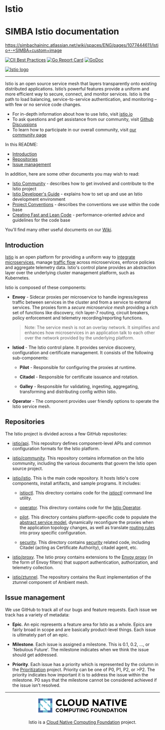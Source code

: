 # Istio

# SIMBA Istio documentation
https://simbachaininc.atlassian.net/wiki/spaces/ENG/pages/1077444611/Istio+-+SIMBA+custom+image

[![CII Best Practices](https://bestpractices.coreinfrastructure.org/projects/1395/badge)](https://bestpractices.coreinfrastructure.org/projects/1395)
[![Go Report Card](https://goreportcard.com/badge/github.com/istio/istio)](https://goreportcard.com/report/github.com/istio/istio)
[![GoDoc](https://godoc.org/istio.io/istio?status.svg)](https://godoc.org/istio.io/istio)

<a href="https://istio.io/">
    <img src="https://github.com/istio/istio/raw/master/logo/istio-bluelogo-whitebackground-unframed.svg"
         alt="Istio logo" title="Istio" height="100" width="100" />
</a>

---

Istio is an open source service mesh that layers transparently onto existing distributed applications. Istio’s powerful features provide a uniform and more efficient way to secure, connect, and monitor services. Istio is the path to load balancing, service-to-service authentication, and monitoring – with few or no service code changes.

- For in-depth information about how to use Istio, visit [istio.io](https://istio.io)
- To ask questions and get assistance from our community, visit [Github Discussions](https://github.com/istio/istio/discussions)
- To learn how to participate in our overall community, visit [our community page](https://istio.io/about/community)

In this README:

- [Introduction](#introduction)
- [Repositories](#repositories)
- [Issue management](#issue-management)

In addition, here are some other documents you may wish to read:

- [Istio Community](https://github.com/istio/community#istio-community) - describes how to get involved and contribute to the Istio project
- [Istio Developer's Guide](https://github.com/istio/istio/wiki/Preparing-for-Development) - explains how to set up and use an Istio development environment
- [Project Conventions](https://github.com/istio/istio/wiki/Development-Conventions) - describes the conventions we use within the code base
- [Creating Fast and Lean Code](https://github.com/istio/istio/wiki/Writing-Fast-and-Lean-Code) - performance-oriented advice and guidelines for the code base

You'll find many other useful documents on our [Wiki](https://github.com/istio/istio/wiki).

## Introduction

[Istio](https://istio.io/latest/docs/concepts/what-is-istio/) is an open platform for providing a uniform way to [integrate
microservices](https://istio.io/latest/docs/examples/microservices-istio/), manage [traffic flow](https://istio.io/latest/docs/concepts/traffic-management/) across microservices, enforce policies
and aggregate telemetry data. Istio's control plane provides an abstraction
layer over the underlying cluster management platform, such as Kubernetes.

Istio is composed of these components:

- **Envoy** - Sidecar proxies per microservice to handle ingress/egress traffic
   between services in the cluster and from a service to external
   services. The proxies form a _secure microservice mesh_ providing a rich
   set of functions like discovery, rich layer-7 routing, circuit breakers,
   policy enforcement and telemetry recording/reporting
   functions.

  > Note: The service mesh is not an overlay network. It
  > simplifies and enhances how microservices in an application talk to each
  > other over the network provided by the underlying platform.

- **Istiod** - The Istio control plane. It provides service discovery, configuration and certificate management. It consists of the following sub-components:

    - **Pilot** - Responsible for configuring the proxies at runtime.

    - **Citadel** - Responsible for certificate issuance and rotation.

    - **Galley** - Responsible for validating, ingesting, aggregating, transforming and distributing config within Istio.

- **Operator** - The component provides user friendly options to operate the Istio service mesh.

## Repositories

The Istio project is divided across a few GitHub repositories:

- [istio/api](https://github.com/istio/api). This repository defines
component-level APIs and common configuration formats for the Istio platform.

- [istio/community](https://github.com/istio/community). This repository contains
information on the Istio community, including the various documents that govern
the Istio open source project.

- [istio/istio](README.md). This is the main code repository. It hosts Istio's
core components, install artifacts, and sample programs. It includes:

    - [istioctl](istioctl/). This directory contains code for the
[_istioctl_](https://istio.io/latest/docs/reference/commands/istioctl/) command line utility.

    - [operator](operator/). This directory contains code for the
[Istio Operator](https://istio.io/latest/docs/setup/install/operator/).

    - [pilot](pilot/). This directory
contains platform-specific code to populate the
[abstract service model](https://istio.io/docs/concepts/traffic-management/#pilot), dynamically reconfigure the proxies
when the application topology changes, as well as translate
[routing rules](https://istio.io/latest/docs/reference/config/networking/) into proxy specific configuration.

    - [security](security/). This directory contains [security](https://istio.io/latest/docs/concepts/security/) related code,
including Citadel (acting as Certificate Authority), citadel agent, etc.

- [istio/proxy](https://github.com/istio/proxy). The Istio proxy contains
extensions to the [Envoy proxy](https://github.com/envoyproxy/envoy) (in the form of
Envoy filters) that support authentication, authorization, and telemetry collection.

- [istio/ztunnel](https://github.com/istio/ztunnel). The repository contains the Rust implementation of the ztunnel
component of Ambient mesh.

## Issue management

We use GitHub to track all of our bugs and feature requests. Each issue we track has a variety of metadata:

- **Epic**. An epic represents a feature area for Istio as a whole. Epics are fairly broad in scope and are basically product-level things.
Each issue is ultimately part of an epic.

- **Milestone**. Each issue is assigned a milestone. This is 0.1, 0.2, ..., or 'Nebulous Future'. The milestone indicates when we
think the issue should get addressed.

- **Priority**. Each issue has a priority which is represented by the column in the [Prioritization](https://github.com/orgs/istio/projects/6) project. Priority can be one of
P0, P1, P2, or >P2. The priority indicates how important it is to address the issue within the milestone. P0 says that the
milestone cannot be considered achieved if the issue isn't resolved.

---

<div align="center">
    <img src="https://raw.githubusercontent.com/cncf/artwork/master/other/cncf/horizontal/color/cncf-color.svg" width="300" alt="Cloud Native Computing Foundation logo"/>
    <p>Istio is a <a href="https://cncf.io">Cloud Native Computing Foundation</a> project.</p>
</div>
